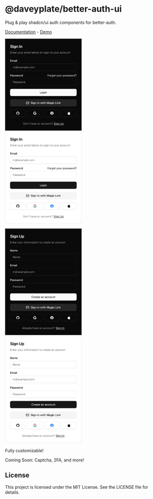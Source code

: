 # @daveyplate/better-auth-ui

Plug & play shadcn/ui auth components for better-auth.

[Documentation](https://better-auth-ui.com) - [Demo](https://newtech.dev/auth/login)

<img src="docs/public/screenshots/sign-in-dark.png" alt="Sign In Dark" width="50%" /> <img src="docs/public/screenshots/sign-in-light.png" alt="Sign In Light" width="50%" />

<img src="docs/public/screenshots/sign-up-dark.png" alt="Sign Up Dark" width="50%" /> <img src="docs/public/screenshots/sign-up-light.png" alt="Sign Up Light" width="50%" />

Fully customizable!

Coming Soon: Captcha, 2FA, and more!

## License

This project is licensed under the MIT License. See the LICENSE file for details.
